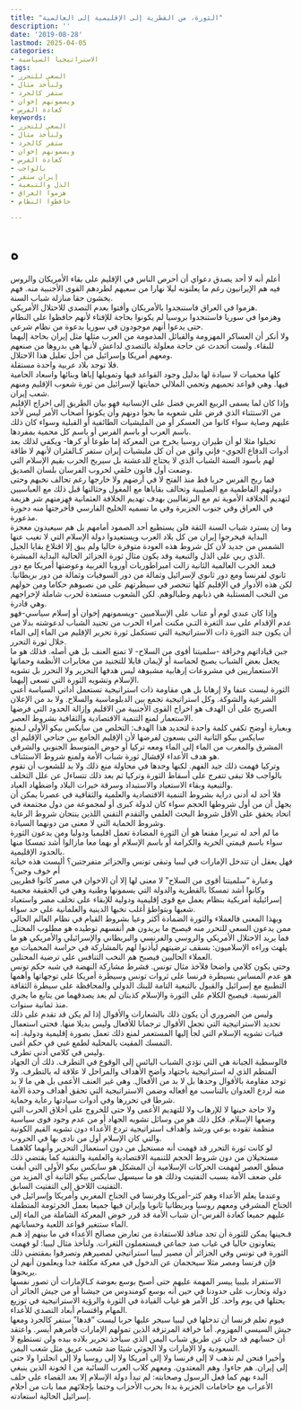 ```yaml
---
title: "الثورة، من القطرية إلى الإقليمية إلى العالمية"
description: ''
date: '2019-08-28'
lastmod: 2025-04-05
categories:
- الاستراتيجيا السياسية
tags:
- السعي للتحرر
- ولنأخذ مثال
- ستفر كالجرذ
- ويسمونهم إخوان
- كعادة الفرس
keywords:
- السعي للتحرر
- ولنأخذ مثال
- ستفر كالجرذ
- ويسمونهم إخوان
- كعادة الفرس
- بالواجب
- إيران ستفر
- الذل والتبعية
- هزموا العراق
- حافظوا النظام

---
```

# **ه**

أعلم أنه لا أحد يصدق دعواي أن أحرص الناس في الإقليم على بقاء الأمريكان والروس فيه هم الإيرانيون رغم ما يعلنونه ليلا نهارا من سعيهم لطردهم القوى الأجنبية منه. فهم يخشون حقا منازلة شباب السنة.  
هزموا في العراق فاستنجدوا بالأمريكان وأفتوا بعدم التصدي للاحتلال الأمريكي.  
وهزموا في سوريا فاستنجدوا بروسيا لم يكونوا بحاجة للإفتاء لأنهم حافظوا على النظام حتى يدعوا أنهم موجودون في سوريا بدعوة من نظام شرعي.  
ولا أنكر أن العساكر المهزومة والقبائل المذمومة من العرب مثلها مثل إيران بحاجة إليهما للبقاء. ولست أتحدث عن حاجة معلولة بالتصدي لداعش لأنـها هي بدروها من صنعهم ومعهم أمريكا وإسرائيل من أجل تعليل هذا الاحتلال.  
فلا توجد بلاد عربية واحدة مستقلة.  
كلها محميات لا سيادة لها بدليل وجود القواعد فيها وتمويلها إياها وبنائها واسعاد الحامية فيها. وهي قواعد تحميهم وتحمي الملالي حمايتها لإسرائيل من ثورة شعوب الإقليم ومنهم شعب إيران.  
وإذا كان لما يسمى الربيع العربي فضل على الإنسانية فهو بيان الطريق إلى اخراج الإقليم من الاستثناء الذي فرض على شعوبه ما بحوا دونهم وأن يكونوا أصحاب الأمر ليس لأحد عليهم وصاية سواء كانوا من العسكر أو من المليشيات الطائفية أو القبلية وسواء كان ذلك باسم العرب أو باسم الفرس أو باسم كل محمية بمفردها.  
تخيلوا مثلا لو أن طيران روسيا يخرج من المعركة إما طوعا أو كرها- ويكفي لذلك بعد أدوات الدفاع الجوي- فإني واثق من أن كل مليشيات إيران ستفر كـالفئران لأنهم لا طاقة لهم بأسود السنة الشباب الذي لا يحتاج للدعشنة بل سيربح الحرب بقيم الإسلام التي وضعت أول قانون خلقي لحروب الفرسان بلسان الصديق.  
فما ربح الفرس حربا قط منذ الفتح لا في أرضهم ولا خارجها رغم تحالف نخبهم وحتى دولتهم الفاطمية مع الصليبية وتحالف بقاياها مع المغول وحثالتها قبل ذلك مع العباسيين لتهديم الخلافة الأموية ثم مع البرتغاليين بهدف تهديم الخلافة العثمانية فهزمتهم شر هزيمة في العراق وفي جنوب الجزيرة وفي ما تسميه الخليج الفارسي فأخرجتها منه دحورة مذعورة.  
وما إن يسترد شباب السنة الثقة فلن يستطيع أحد الصمود أمامهم بل هم سيعيدون معجزة البداية فيخرجوا إيران من كل بلاد العرب ويستعيدوا دولة الإسلام التي لا تغيب عنها الشمس من جديد لأن كل شروط هذه العودة متوفرة حاليا ولم يبق إلا اقتلاع بقايا الجيل الذي ربي على الذل والتبعية وقد يكون مثال ثورة الجزائر الحالية البداية المبشرة.  
فبعد الحرب العالمية الثانية زالت امبراطوريات أوروبا الغربية وعوضتها أمريكا مع دور ثانوي لفرنسا ومع دور ثانوي لإسرائيل وثمالة من دور السوفيات وثمالة من دور بريطانيا. لكن هذه الأدوار في الإقليم كلها تنحصر في سيطرتهم على من نصبوهم حكاما ومن حولهم من النخب المستلبة هي ذبابهم وطبالوهم. لكن الشعوب مستعدة لحرب شاملة لإخراجهم وهي قادرة.  
وإذا كان عندي لوم أو عتاب على الإسلاميين -ويسمونهم إخوان أو إسلام سياسي-فهو عدم الإقدام على سد الثغرة التـي مكنت أمراء الحرب من تجنيد الشباب لدعوشته بدلا من أن يكون جند الثورة ذات الاستراتيجية التي تستكمل ثورة تحرير الإقليم من الماء إلى الماء خلال ثورة التحرر.  
جبن قياداتهم وخرافة -سلميتنا أقوى من السلاح- لا تمنع العنف بل هي أصله. فذلك هو ما يجعل بعض الشباب يصبح لحماسة أو لإيمان قابلا للتجنيد من مخابرات الأنظمة وحماتها الاستعماريين في مشروعات إرهابية مشبوهة ليس هدفها التحرير ولا التحرر بل تشويه الإسلام وتشويه الثورة التي تسعى إليهما.  
الثورة ليست عنفا ولا إرهابا بل هي مقاومة ذات استراتيجية تستعمل أداتي السياسة أعني الشرعية والشوكة. وكل استراتيجية تجمع بين الدبلوماسية والسلاح. ولا بد من الإعلان الصريح على أن الهدف هو اخراج القوى الأجنبية من الاقليم وإزالة الحدود التي فرضها الاستعمار لمنع التنمية الاقتصادية والثقافية بشروط العصر.  
وبعبارة أوضح تكفي كلمة واحدة لتحديد هذا الهدف: التخلص من سايكس بيكو الأولى لـمنع سايكس بيكو الثانية التي يسعون لفرضها لأن الإقليم الجامع بين جناحي الإقليم أي المشرق والمغرب من الماء إلى الماء ومعه تركيا أو حوض المتوسط الجنوبي والشرقي هو هدف الأعداء لإفشال ثورة شباب الأمة ولمنع شروط الاستئناف.  
وتركيا فهمت ذلك جيد الفهم. لكنها وحدها في محاولة منع ذلك ولا بد للشعوب أن تقوم بالواجب فلا تبقى تتفرج على أسقاط الثورة وتركيا ثم بعد ذلك تتساءل عن علل التخلف والتبعية وبقاء الاستعباد والاستبداد وسرقة خيرات البلاد واضطهاد العباد.  
فلا أحد له أدنى دراية بشروط التنمية الاقتصادية والعلمية والثقافية في عصرنا يمكن أن يجهل أن من أول شروطها الحجم سواء كان لدولة كبرى أو لمجموعة من دول مجتمعة في اتحاد يحقق على الأقل شروط البحث العلمي والتقدم التقني اللذين ينتجان شروط الرعاية وشروط الحماية التي لا معنى من دونهما السيادة.  
ما لم أجد له تبريرا مقنعا هو أن الثورة المضادة تعمل اقليميا ودوليا ومن يدعون الثورة سواء باسم قيمتي الحرية والكرامة أو باسم الإسلام أو بهما معا مازالوا أشد تمسكا منها بالحدود الإقليمية.  
فهل يعقل أن تتدخل الإمارات في ليبيا وتبقى تونس والجزائر متفرجتين؟ أليست هذه خيانة أم خوف وجبن؟  
وعبارة “سلميتنا أقوى من السلاح” لا معنى لها إلا أن الاخوان في مصر كانوا قطريين وكانوا أشد تمسكا بالقطرية والدولة التي يسمونها وطنية وهي في الحقيقة محمية إسرائيلية أمريكية بنظام يعمل مع قوى إقليمية ودولية للإبقاء على تخلف مصر واستعباد شعبها وبتواطؤ أغلب نخبها الدينية والعلمانية على حد سواء.  
وبهذا المعنى فالعملاء والثورة الضمادة أكثر وعيا بشروط القيام في نظام العالم الحالي ممن يدعون السعي للتحرر منه فيصبح ما يريدون هم أنفسهم توطيده هو مطلوب المحتل. فما يريد الاحتلال الأمريكي والروسي والفرنسي والبريطاني والإسرائيلي والأمريكي هو ما يلهث وراءه الإسلاميون: بسقف ترضيتهم ليأذنوا لهم بالمشاركة في حراسة المحميات مع العملاء الحاليين فيصبح هم النخب التنافس على ترضية المحتلين.  
وحتى يكون كلامي واضحا فلآخذ مثال تونس. فشرط مشاركة النهضة في شبه حكم تونس هو عدم المساس بسيطرة فرنسا على ثروات تونس وسيطرة أمريكا على توجهاتها وأهمها التطبيع مع إسرائيل والقبول بالتبعية التامة للبنك الدولي والمحافظة على سيطرة الثقافة الفرنسية. فيصبح الكلام على الثورة والإسلام كذبتان لم يعد يصدقهما من يتابع ما يجري منذ ثمانية سنوات.  
وليس من الضروري أن يكون ذلك بالشعارات والأقوال إذا لم يكن قد تقدم على ذلك تحديد الاستراتيجية التي تجعل الأقوال ترجمانا للأفعال وليس بديلا منها. فحتى استعمال فنيات تشويه الإسلام التي لجأ إليها المستعمر لمنع ذلك تعمل بصورة إقليمية ودولية. إنه التمسك المقيت بالمحلية لطمع غبي في حكم أغبى.  
وليس في كلامي أدنى تطرف.  
فالوسطية الجبانة هي التي تؤدي الشباب اليائس إلى الوقوع في التطرف. ذلك أن الجهاد المنظم الذي له استراتيجية باجتهاد واضح الأهداف والمراحل لا علاقة له بالتطرف. ولا توجد مقاومة بالأقوال وحدها بل لا بد من الأفعال. وهي غير العنف الأعمى بل هي ما لا بد منه لردع العدوان بالتناسب مع أفعاله وضمن الاستراتيجية التي تحقق أهداف وحدة الأمة شرطا في تحررها وفي أدوات سيادتها رعاية وحماية.  
ولا حاجة حينها لا للإرهاب ولا للتهديم الأعمى ولا حتى للخروج على أخلاق الحرب التي وضعها الإسلام. فكل ذلك هو من وسائل تشويه الجهاد أو من عدم وجود قوى سياسية منظمة تقوده بوعي ورشد وأهداف استراتيجية تردع الأعداء دون تشويه القيم الكونية والتي كان الإسلام أول من نادى بها في الحروب.  
لو كانت ثورة التحرر قد فهمت أنه مستحيل من دون استعمال التحرير وأنهما كلاهمـا مستحيلان من دون شروط الحجم للتنمية الاقتصادية والعلمية والتقنية كما يقتضي ذلك منطق العصر لفهمت الحركات الإسلامية أن المشكل هو سايكس بيكو الأولى التي أبقت على ضعف الأمة بسبب التفتيت وذلك هو ما سيسهل سايكس بيكو الثانية أي المزيد من التفتيت اللاحق إلى التفتيت السابق.  
وعندما يعلم الأعداء وهم كثر-أمريكا وفرنسا في الجناح المغربي وأمريكا وإسرائيل في الجناح المشرقي ومعهم روسيا وبريطانيا ثانويا وإيران فيها جميعا بعمل الجرثومة المتطفلة عليهم جميعا كعادة الفرس-أن شباب الأمة قد قرر خوض المعركة الشاملة من الماء إلى الماء ستتغير قواعد اللعبة وحساباتهم.  
فـحينها يمكن للثورة أن تجد منافذ للاستفادة من تعارض مصالح الأعداء في ما بينهم إذ هـم يتعاونون حاليا في غياب صد جماعي فيستعملون الثغرات. ولنأخذ مثال ليبيا: لو فهمت الثورة في تونس وفي الجزائر أن مصير ليبيا استراتيجي لمصيرهم وتصرفوا بمقتضى ذلك فإن فرنسا ومصر مثلا سيحجمان عن الدخول في معركة مكلفة جدا ويعلمون أنهم لن يربحوها.  
الاستفراد بليبيا ييسر المهمة عليهم حتى أصبح بوسع بعوضة كـالإمارات أن تصور نفسها دولة وتحارب على حدودنا في حين أنه بوسع كومندوس من جيشنا أو من جيش الجائر أن يحتلها في يوم واحد. كل الأمر هو غياب القيادة في الثورة والرؤية الاستراتيجية في توزيع المهام واقتسام أبعاد التصدي للأعداء.  
فيوم تعلم فرنسا أن تدخلها في ليبيا سيجر عليها حربا ليست “قدها” ستفر كالجرذ ومعها جيش السيسي المهزوم. أما خرافة المرتزقة الذين تمولهم الإمارات فأمرهم أيسر. واعتقد أن حسابهم قد حان عن طريق شباب اليمن الذي سيأخذ تحرير بلاده بيده ولن تستطيع لا السعودية ولا الإمارات ولا الحوثي شيئا ضد شعب عريق مثل شعب اليمن.  
وأخيرا فنحن لم نذهب لا إلى فرنسا ولا إلى أمريكا ولا إلى روسيا ولا إلى انجلترا ولا حتى إلى إيران. هم جاءوا. وهم المعتدون. ومعهم كلاب العرب السائبة من ا لخونة الذين ينبغي البدء بهم كما فعل الرسول وصحابته: لم تبدأ دولة الإسلام إلا بعد القضاء على حلف الأعراب مع حاخامات الجزيرة بدءا بحرب الأحزاب وختما بإجلائهم مما بات من أحلام إسرائيل الحالية استعادته.

###
